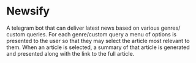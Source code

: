 # Newsify
A telegram bot that can deliver latest news based on various genres/ custom queries. For each genre/custom query a menu of options is presented to the user so that they may select the article most relevant to them. When an article is selected, a summary of that article is generated and presented along with the link to the full article.
